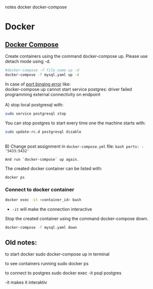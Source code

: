 notes docker docker-compose

# Docker

## [Docker Compose](https://medium.com/codex/docker-compose-explained-3954baf495ec)

Create containers using the command docker-compose up.
Please use detach mode using -d.

```bash
#docker-compose -f file_name up -d
docker-compose -f mysql.yaml up -d
```

In case of [port binging error](https://stackoverflow.com/questions/47069540/docker-compose-postgres-5432-bind-address-already-in-use-error) like: 
<br>docker-compose up cannot start service postgres: driver failed programming external connectivity on endpoint
<br><br>A) stop local postgresql with:
```bash
sudo service postgresql stop
```

You can stop postgres to start every time one the machine starts with:
```bash
sudo update-rc.d postgresql disable
```
<br>B) Change post assignment in `docker-compose.yml` file:
    ```bash
    ports:
      - '5433:5432'
    ```

    And run `docker-compose` up again.


The created docker container can be listed with:
```bash
docker ps
```

### Connect to docker container
```bash
docker exec -it <container_id> bash
```
- `-it` will make the connection interactive




Stop the created container using the command docker-compose down.
```bash
docker-compose -f mysql.yaml down
```




## Old notes:
to start docker
sudo docker-compose up in terminal

to see containers running
sudo docker ps

to connect to postgres
sudo docker exec -it <container-name> psql postgres

-it makes it interaktiv
